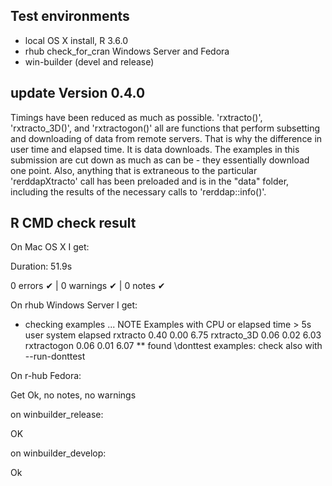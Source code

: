## Test environments
* local OS X install, R 3.6.0
* rhub check_for_cran Windows Server and Fedora
* win-builder (devel and release)

## update Version 0.4.0



Timings have been reduced as much as possible.
'rxtracto()', 'rxtracto_3D()', and 'rxtractogon()' all are functions that perform subsetting
and downloading of data from remote servers.  That is why the difference in user time 
and elapsed time.  It is data downloads.  The examples in this submission are cut down
as much as can be - they essentially download one point. Also, anything that is 
extraneous to the particular 'rerddapXtracto' call has been preloaded and is in
the "data" folder,  including the results of the necessary calls to 'rerddap::info()'.


## R CMD check result

On Mac OS X I get:

Duration: 51.9s

0 errors ✔ | 0 warnings ✔ | 0 notes ✔

On rhub Windows Server I get:

* checking examples ... NOTE
Examples with CPU or elapsed time > 5s
            user system elapsed
rxtracto    0.40   0.00    6.75
rxtracto_3D 0.06   0.02    6.03
rxtractogon 0.06   0.01    6.07
** found \donttest examples: check also with --run-donttest

On r-hub Fedora:

Get Ok,  no notes,  no warnings

on winbuilder_release:

OK

on winbuilder_develop:

Ok
